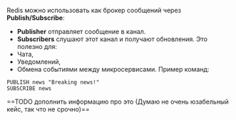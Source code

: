 Redis можно использовать как брокер сообщений через **Publish/Subscribe**:
- **Publisher** отправляет сообщение в канал.
- **Subscribers** слушают этот канал и получают обновления.
Это полезно для: 
-  Чата, 
-  Уведомлений, 
-  Обмена событиями между микросервисами.
Пример команд:

```shell
PUBLISH news "Breaking news!"
SUBSCRIBE news
```

==TODO дополнить информацию про это (Думаю не очень юзабельный кейс, так что не срочно)==